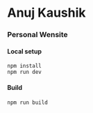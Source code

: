 # Anuj Kaushik
### Personal Wensite

#### Local setup

```
npm install
npm run dev
```

#### Build

```
npm run build
```

